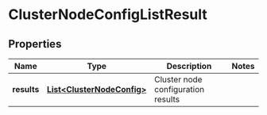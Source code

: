 # ClusterNodeConfigListResult

## Properties
Name | Type | Description | Notes
------------ | ------------- | ------------- | -------------
**results** | [**List&lt;ClusterNodeConfig&gt;**](ClusterNodeConfig.md) | Cluster node configuration results | 
